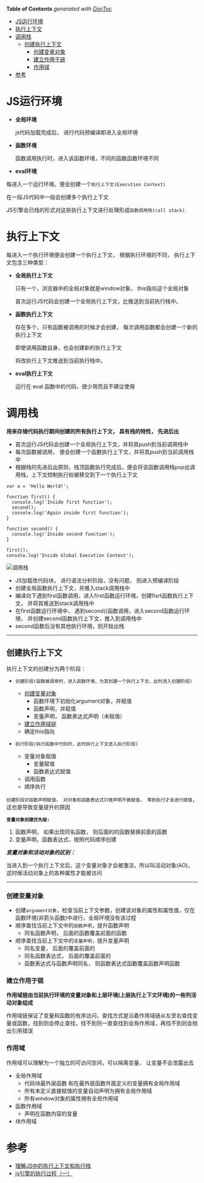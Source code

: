 <!-- START doctoc generated TOC please keep comment here to allow auto update -->
<!-- DON'T EDIT THIS SECTION, INSTEAD RE-RUN doctoc TO UPDATE -->
**Table of Contents**  *generated with [DocToc](https://github.com/thlorenz/doctoc)*

- [JS运行环境](#js%E8%BF%90%E8%A1%8C%E7%8E%AF%E5%A2%83)
- [执行上下文](#%E6%89%A7%E8%A1%8C%E4%B8%8A%E4%B8%8B%E6%96%87)
- [调用栈](#%E8%B0%83%E7%94%A8%E6%A0%88)
  - [创建执行上下文](#%E5%88%9B%E5%BB%BA%E6%89%A7%E8%A1%8C%E4%B8%8A%E4%B8%8B%E6%96%87)
    - [创建变量对象](#%E5%88%9B%E5%BB%BA%E5%8F%98%E9%87%8F%E5%AF%B9%E8%B1%A1)
    - [建立作用于链](#%E5%BB%BA%E7%AB%8B%E4%BD%9C%E7%94%A8%E4%BA%8E%E9%93%BE)
    - [作用域](#%E4%BD%9C%E7%94%A8%E5%9F%9F)
- [参考](#%E5%8F%82%E8%80%83)

<!-- END doctoc generated TOC please keep comment here to allow auto update -->

# JS运行环境

- **全局环境**

  js代码加载完成后， 进行代码预编译即进入全局环境

- **函数环境**

  函数调用执行时，进入该函数环境，不同的函数函数环境不同

- **eval环境**

每进入一个运行环境，便会创建一个```执行上下文(Execution Context)```

在一段JS代码中一般会创建多个执行上下文

JS引擎会已栈的形式对这些执行上下文进行处理形成```函数调用栈(call stack)```.



# 执行上下文

每进入一个执行环境便会创建一个执行上下文， 根据执行环境的不同， 执行上下文包含三种类型：

- **全局执行上下文**
  
  只有一个，浏览器中的全局对象就是window对象， this指向这个全局对象

  首次运行JS代码会创建一个全局执行上下文，比推送到当前执行栈中。

- **函数执行上下文**
  
  存在多个，只有函数被调用的时候才会创建， 每次调用函数都会创建一个新的执行上下文

  即使调用函数自身，也会创建新的执行上下文

  将改执行上下文推送到当前执行栈中。

- **eval执行上下文**

  运行在 eval 函数中的代码，很少用而且不建议使用


# 调用栈

**用来存储代码执行期间创建的所有执行上下文， 具有栈的特性， 先进后出**

- 首次运行JS代码会创建一个全局执行上下文，并将其push到当前调用栈中
- 每次函数被调用， 便会创建一个函数执行上下文，并将其push到当前调用栈中
- 根据栈的先进后出原则，栈顶函数执行完成后，便会将该函数调用栈pop出调用栈，上下文控制执行权被移交到下一个执行上下文

```
var a = 'Hello World!';

function first() {  
  console.log('Inside first function');  
  second();  
  console.log('Again inside first function');  
}

function second() {  
  console.log('Inside second function');  
}

first();  
console.log('Inside Global Execution Context');

```
![调用栈](./img/stack.webp)

- JS加载改代码块， 进行语法分析阶段，没有问题， 则进入预编译阶段
- 创建全局函数执行上下文，并推入stack调用栈中
- 编译向下遇到first函数调用，进入first函数运行环境，创建fisrt函数执行上下文， 并将其推送到stack调用栈中
- 在first函数运行环境中， 遇到second()函数调用，进入second函数运行环境， 并创建second函数执行上下文，推入到调用栈中
- second函数后没有其他执行环境，则开始出栈

---

## 创建执行上下文
执行上下文的创建分为两个阶段：
- ```创建阶段(函数被调用时，进入函数环境，为其创建一个执行上下文，此时进入创建阶段)```
  - [创建变量对象](#创建变量对象)
    - 函数环境下初始化argument对象，并赋值
    - 函数声明，并赋值
    - 变量声明， 函数表达式声明（未赋值）
  - [建立作用域链](#建立作用于链)
  - 确定this指向

- ```执行阶段(执行函数中代码时，此时执行上下文进入执行阶段)```
  - 变量对象赋值
    - 变量赋值
    - 函数表达式赋值
  - 调用函数
  - 顺序执行

```创建阶段对函数声明赋值， 对对象和函数表达式只做声明不做赋值， 等到执行才会进行赋值```，这也是导致变量提升的原因

**```变量对象创建优先级:```**
1. 函数声明， 如果出现同名函数， 则后面的的函数替换前面的函数
2. 变量声明，函数表达式，按照代码顺序创建

***变量对象和活动对象的区别：***

当进入到一个执行上下文后，这个变量对象才会被激活，所以叫活动对象(AO)，这时候活动对象上的各种属性才能被访问

---
### 创建变量对象
- 创建```argument对象```，检查当前上下文参数，创建该对象的属性和属性值，仅在函数环境(非箭头函数)中进行，全局环境没有该过程
- 顺序查找当前上下文中的```函数声明```，提升函数声明
  - 同名函数声明， 后面的函数覆盖前面的函数
- 顺序查找当前上下文中的```变量声明```，提升变量声明
  - 同名变量， 后面的覆盖前面的
  - 同名函数表达式， 后面的覆盖前面的
  - 函数表达式与函数声明同名， 则函数表达式函数覆盖函数声明函数

### 建立作用于链
**作用域链由当前执行环境的变量对象和上层环境(上层执行上下文环境)的一些列活动对象组成**

作用域链保证了变量和函数的有序访问，查找方式是沿着作用域链从左至右查找变量或函数，找到则会停止查找，找不到则一直查找到全局作用域，再找不到则会抛出引用错误


### 作用域
作用域可以理解为一个独立的可访问空间，可以隔离变量， 让变量不会泄露出去

- 全局作用域
  - 代码块最外层函数 和在最外层函数外面定义的变量拥有全局作用域
  - 所有末定义直接赋值的变量自动声明为拥有全局作用域
  - 所有window对象的属性拥有全局作用域
- 函数作用域
  - 声明在函数内容的变量
- 块作用域



# 参考
- [理解JS中的执行上下文和执行栈](https://github.com/yygmind/blog/issues/12)
- [js引擎的执行过程（一）](https://heyingye.github.io/2018/03/19/js%E5%BC%95%E6%93%8E%E7%9A%84%E6%89%A7%E8%A1%8C%E8%BF%87%E7%A8%8B%EF%BC%88%E4%B8%80%EF%BC%89)
